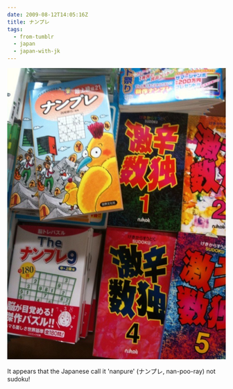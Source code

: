```yaml
---
date: 2009-08-12T14:05:16Z
title: ナンプレ
tags:
  - from-tumblr
  - japan
  - japan-with-jk
---
```

![Lots of Sudoku game books on a shelf in a store, all titled "ナンプレ" instead of "Sudoku"](../img/fa9869865546cd0cb90995e01aacfa9a6bd41f838ba21bc408d5e1d85f40a44f.jpg)

It appears that the Japanese call it 'nanpure' (ナンプレ, nan-poo-ray) not sudoku!
